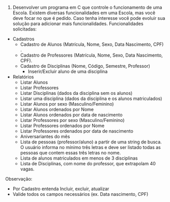 
1) Desenvolver um programa em C que controle o funcionamento de uma Escola. Existem diversas
funcionalidades em uma Escola, mas você deve focar no que é pedido. Caso tenha interesse você
pode evoluir sua solução para adicionar mais funcionalidades.
Funcionalidades solicitadas:

- Cadastros
    - Cadastro de Alunos (Matrícula, Nome, Sexo, Data Nascimento, CPF) .
    - Cadastro de Professores (Matrícula, Nome, Sexo, Data Nascimento, CPF).
    - Cadastro de Disciplinas (Nome, Código, Semestre, Professor)
        - Inserir/Excluir aluno de uma disciplina
- Relatórios
    - Listar Alunos
    - Listar Professores
    - Listar Disciplinas (dados da disciplina sem os alunos)
    - Listar uma disciplina (dados da disciplina e os alunos matriculados)
    - Listar Alunos por sexo (Masculino/Feminino)
    - Listar Alunos ordenados por Nome
    - Listar Alunos ordenados por data de nascimento
    - Listar Professores por sexo (Masculino/Feminino)
    - Listar Professores ordenados por Nome
    - Listar Professores ordenados por data de nascimento
    - Aniversariantes do mês
    - Lista de pessoas (professor/aluno) a partir de uma string de busca. O usuário informa no mínimo três letras e deve ser listado todas as pessoas que contem essas três letras no nome.
    - Lista de alunos matriculados em menos de 3 disciplinas
    - Lista de Disciplinas, com nome do professor, que extrapolam 40 vagas.

Observação:
- Por Cadastro entenda Incluir, excluir, atualizar
- Valide todos os campos necessários (ex. Data nascimento, CPF)
